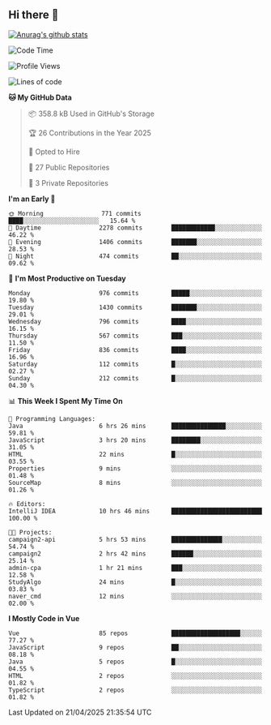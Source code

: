 ## Hi there 👋

[![Anurag's github stats](https://github-readme-stats.vercel.app/api?username=Songwonseok)](https://github.com/anuraghazra/github-readme-stats)



<!--START_SECTION:waka-->
![Code Time](http://img.shields.io/badge/Code%20Time-3%2C377%20hrs%208%20mins-blue)

![Profile Views](http://img.shields.io/badge/Profile%20Views-0-blue)

![Lines of code](https://img.shields.io/badge/From%20Hello%20World%20I%27ve%20Written-34.8%20million%20lines%20of%20code-blue)

**🐱 My GitHub Data** 

> 📦 358.8 kB Used in GitHub's Storage 
 > 
> 🏆 26 Contributions in the Year 2025
 > 
> 💼 Opted to Hire
 > 
> 📜 27 Public Repositories 
 > 
> 🔑 3 Private Repositories 
 > 
**I'm an Early 🐤** 

```text
🌞 Morning                771 commits         ████░░░░░░░░░░░░░░░░░░░░░   15.64 % 
🌆 Daytime                2278 commits        ████████████░░░░░░░░░░░░░   46.22 % 
🌃 Evening                1406 commits        ███████░░░░░░░░░░░░░░░░░░   28.53 % 
🌙 Night                  474 commits         ██░░░░░░░░░░░░░░░░░░░░░░░   09.62 % 
```
📅 **I'm Most Productive on Tuesday** 

```text
Monday                   976 commits         █████░░░░░░░░░░░░░░░░░░░░   19.80 % 
Tuesday                  1430 commits        ███████░░░░░░░░░░░░░░░░░░   29.01 % 
Wednesday                796 commits         ████░░░░░░░░░░░░░░░░░░░░░   16.15 % 
Thursday                 567 commits         ███░░░░░░░░░░░░░░░░░░░░░░   11.50 % 
Friday                   836 commits         ████░░░░░░░░░░░░░░░░░░░░░   16.96 % 
Saturday                 112 commits         █░░░░░░░░░░░░░░░░░░░░░░░░   02.27 % 
Sunday                   212 commits         █░░░░░░░░░░░░░░░░░░░░░░░░   04.30 % 
```


📊 **This Week I Spent My Time On** 

```text
💬 Programming Languages: 
Java                     6 hrs 26 mins       ███████████████░░░░░░░░░░   59.81 % 
JavaScript               3 hrs 20 mins       ████████░░░░░░░░░░░░░░░░░   31.05 % 
HTML                     22 mins             █░░░░░░░░░░░░░░░░░░░░░░░░   03.55 % 
Properties               9 mins              ░░░░░░░░░░░░░░░░░░░░░░░░░   01.48 % 
SourceMap                8 mins              ░░░░░░░░░░░░░░░░░░░░░░░░░   01.26 % 

🔥 Editors: 
IntelliJ IDEA            10 hrs 46 mins      █████████████████████████   100.00 % 

🐱‍💻 Projects: 
campaign2-api            5 hrs 53 mins       ██████████████░░░░░░░░░░░   54.74 % 
campaign2                2 hrs 42 mins       ██████░░░░░░░░░░░░░░░░░░░   25.14 % 
admin-cpa                1 hr 21 mins        ███░░░░░░░░░░░░░░░░░░░░░░   12.58 % 
StudyAlgo                24 mins             █░░░░░░░░░░░░░░░░░░░░░░░░   03.83 % 
naver_cmd                12 mins             ░░░░░░░░░░░░░░░░░░░░░░░░░   02.00 % 
```

**I Mostly Code in Vue** 

```text
Vue                      85 repos            ███████████████████░░░░░░   77.27 % 
JavaScript               9 repos             ██░░░░░░░░░░░░░░░░░░░░░░░   08.18 % 
Java                     5 repos             █░░░░░░░░░░░░░░░░░░░░░░░░   04.55 % 
HTML                     2 repos             ░░░░░░░░░░░░░░░░░░░░░░░░░   01.82 % 
TypeScript               2 repos             ░░░░░░░░░░░░░░░░░░░░░░░░░   01.82 % 
```




 Last Updated on 21/04/2025 21:35:54 UTC
<!--END_SECTION:waka-->

